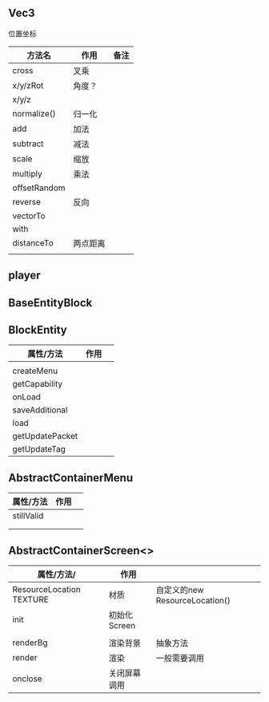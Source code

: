 ## Vec3

位置坐标

| 方法名       | 作用     | 备注 |
| ------------ | -------- | ---- |
| cross        | 叉乘     |      |
| x/y/zRot     | 角度？   |      |
| x/y/z        |          |      |
| normalize()  | 归一化   |      |
| add          | 加法     |      |
| subtract     | 减法     |      |
| scale        | 缩放     |      |
| multiply     | 乘法     |      |
| offsetRandom |          |      |
| reverse      | 反向     |      |
| vectorTo     |          |      |
| with         |          |      |
| distanceTo   | 两点距离 |      |
|              |          |      |

## player





## BaseEntityBlock



## BlockEntity

| 属性/方法       | 作用 |      |
| --------------- | ---- | ---- |
|                 |      |      |
| createMenu      |      |      |
| getCapability   |      |      |
| onLoad          |      |      |
| saveAdditional  |      |      |
| load            |      |      |
| getUpdatePacket |      |      |
| getUpdateTag    |      |      |

## AbstractContainerMenu

| 属性/方法  | 作用 |      |
| ---------- | ---- | ---- |
| stillValid |      |      |
|            |      |      |
|            |      |      |

## AbstractContainerScreen<>

| 属性/方法/               | 作用         |                                |
| ------------------------ | ------------ | ------------------------------ |
| ResourceLocation TEXTURE | 材质         | 自定义的new ResourceLocation() |
| init                     | 初始化Screen |                                |
|                          |              |                                |
| renderBg                 | 渲染背景     | 抽象方法                       |
| render                   | 渲染         | 一般需要调用                   |
| onclose                  | 关闭屏幕调用 |                                |

